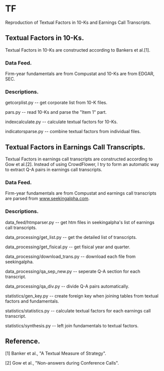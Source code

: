# TF
Reproduction of Textual Factors in 10-Ks and Earnings Call Transcripts.

## Textual Factors in 10-Ks.
Textual Factors in 10-Ks are constructed according to Bankers et al.[1].

### Data Feed.
Firm-year fundamentals are from Compustat and 10-Ks are from EDGAR, SEC.

### Descriptions.

getcorplist.py -- get corporate list from 10-K files.

pars.py -- read 10-Ks and parse the "Item 1" part.

indexcalculate.py -- calculate textual factors for 10-Ks.

indicatorsparse.py -- combine textual factors from individual files.


## Textual Factors in Earnings Call Transcripts.
Textual Factors in earnings call transcripts are constructed according to Gow et al.[2]. Instead of using CrowdFlower, I try to form an automatic way to extract Q-A pairs in earnings call transcripts.

### Data Feed.
Firm-year fundamentals are from Compustat and earnings call transcripts are parsed from www.seekingalpha.com.

### Descriptions.

data_feed/htmparser.py -- get htm files in seekingalpha's list of earnings call transcripts.

data_processing/get_list.py -- get the detailed list of transcripts.

data_processing/get_fisical.py -- get fisical year and quarter.

data_processing/download_trans.py -- download each file from seekingalpha.

data_processing/qa_sep_new.py -- seperate Q-A section for each transcript.

data_processing/qa_div.py -- divide Q-A pairs automatically.

statistics/gen_key.py --  create foreign key when joining tables from textual factors and fundamentals.

statistics/statistics.py -- calculate textual factors for each earnings call transcript.

statistics/synthesis.py -- left join fundamentals to textual factors.

## Reference.

[1] Banker et al., "A Textual Measure of Strategy".

[2] Gow et al., "Non-answers during Conference Calls".